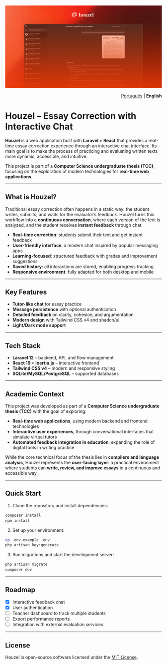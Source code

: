 <p align="center">
  <a href="https://houzel.com.br">
    <img src="https://github.com/HouzelAI/houzel/blob/main/public/assets/img/houzel-cover.png" />
  </a>
</p>

<p align="right">
    <a href="./README.md">Português</a> | <b>English</b>
</p>

# Houzel – Essay Correction with Interactive Chat

**Houzel** is a web application built with **Laravel + React** that provides a real-time essay correction experience through an interactive chat interface.
Its main goal is to make the process of practicing and evaluating written texts more dynamic, accessible, and intuitive.

This project is part of a **Computer Science undergraduate thesis (TCC)**, focusing on the exploration of modern technologies for **real-time web applications**.

---

## What is Houzel?

Traditional essay correction often happens in a static way: the student writes, submits, and waits for the evaluator’s feedback.
Houzel turns this workflow into a **continuous conversation**, where each version of the text is analyzed, and the student receives **instant feedback** through chat.

* **Real-time correction**: students submit their text and get instant feedback
* **User-friendly interface**: a modern chat inspired by popular messaging apps
* **Learning-focused**: structured feedback with grades and improvement suggestions
* **Saved history**: all interactions are stored, enabling progress tracking
* **Responsive environment**: fully adapted for both desktop and mobile

---

## Key Features

* **Tutor-like chat** for essay practice
* **Message persistence** with optional authentication
* **Detailed feedback** on clarity, cohesion, and argumentation
* **Modern design** with Tailwind CSS v4 and shadcn/ui
* **Light/Dark mode support**

---

## Tech Stack

* **Laravel 12** – backend, API, and flow management
* **React 19 + Inertia.js** – interactive frontend
* **Tailwind CSS v4** – modern and responsive styling
* **SQLite/MySQL/PostgreSQL** – supported databases

---

## Academic Context

This project was developed as part of a **Computer Science undergraduate thesis (TCC)** with the goal of exploring:

* **Real-time web applications**, using modern backend and frontend technologies
* **Interactive user experiences**, through conversational interfaces that simulate virtual tutors
* **Automated feedback integration in education**, expanding the role of digital tools in writing practice

While the core technical focus of the thesis lies in **compilers and language analysis**, Houzel represents the **user-facing layer**: a practical environment where students can **write, review, and improve essays** in a continuous and accessible way.

---

## Quick Start

1. Clone the repository and install dependencies:

```bash
composer install
npm install
```

2. Set up your environment:

```bash
cp .env.example .env
php artisan key:generate
```

3. Run migrations and start the development server:

```bash
php artisan migrate
composer dev
```

---

## Roadmap

* [x] Interactive feedback chat
* [x] User authentication
* [ ] Teacher dashboard to track multiple students
* [ ] Export performance reports
* [ ] Integration with external evaluation services

---

## License

Houzel is open-source software licensed under the [MIT License](LICENSE.md).